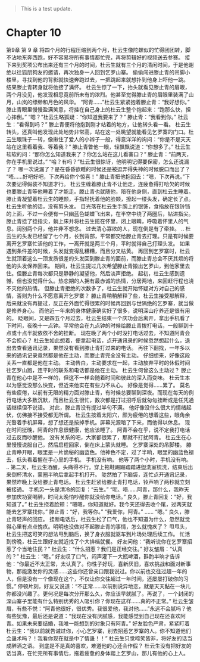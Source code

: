 > This is a test update.
# Chapter 10

第9章 第 9 章
将四个月的行程压缩到两个月，杜云生像陀螺似的忙得团团转，脚不沾地东奔西跑，好不容易将所有事情都忙完，再将剪辑好的视频送去参赛。
接下来到奖项公布出来还有三个月的时间，杜云生就有三个月的清闲时间，于是他谢绝以往狐朋狗友的邀请，再次独身一人回到乞罗山寨。
偷偷闯进滕止青的吊脚小楼里，寻找到他的背影就快速奔跑过去，一把跳起来就想扑到他身上吓他一跳。
结果滕止青转身就将他接了满怀。
杜云生惊了一下，抬头就看见滕止青的眉眼，两个月没见，他发现相思竟前所未有的浓烈。他甚至觉得滕止青的眉眼里装满了山月，山岚的缥缈和月色的风华。
“阿青……”杜云生紧紧抱着滕止青：“我好想你。”
滕止青眼里慢慢盈满笑意，将挂在自己身上的杜云生整个抱起来：“跑那么快，担心摔倒。”
“嗯？”杜云生略狐疑：“你知道我要来了？”
滕止青：“我看到你。”
杜云生：“看得到吗？”
滕止青便将他抱到刚才站着的地方，让他转头看一看。
杜云生转头，还真叫他发现此处地势非常高，站在这一处眺望就能看见乞罗寨的门口。杜云生眼珠子一转，像揪住了爱人的小辫子一般，得意洋洋的询问：“你是不是天天站在这里看着我、等着我？”
滕止青瞥他一眼，轻飘飘说道：“你想多了。”
杜云生软软的问：“那你怎么知道我来了？你怎么站在这儿看寨口？”
滕止青：“前两天，你在手机里说过。”
“哈？有吗？”杜云生很惊讶，他明明记得要保密，怎么还说漏了？
哪一次说漏了？是在昏昏欲睡的时候还是被逗弄得失神的时候脱口而出了？
“唔……好吧好吧，下次再给你个惊喜！”
滕止青把他抱回去：“嗯，下次再说。”下次要记得假装不知道才行。
杜云生缠着滕止青不让他走，连疲惫得打哈欠的时候也要滕止青等他睡着了才能走。滕止青也就随他，陪在他身侧，直到杜云生睡着。
滕止青凝望着杜云生的睡颜，手指轻抚着他的脸颊，撩起一缕头发，确定长了点。杜云生听他的话，没有剪头发。
目光落在杜云生手腕上的银饰，食指放在银铃铛的上面，不过一会便有一只幽蓝色蝴蝶飞出来，在半空中绕了两圈后，钻进指尖。
滕止青捻了捻指尖，躺上床并将杜云生揽在怀里，闭上眼睛，呼吸着怀里人的气息。阔别两个月，他并非不想念。
过去清心寡欲的人，现在倒是有了牵挂。
..
杜云生的头发已经留了七个月，长到背部，平常都交给滕止青去打理。只是有时候要离开乞罗寨忙活他的工作，一离开就是两三个月，平时就得自己打理头发。
如果遇到条件差的时候，头发就变得乱糟糟，而且分叉枯黄。
再回到乞罗寨时，杜云生就顶着这么一顶发质很差的头发回到滕止青的面前，而滕止青总会不厌其烦的将他的头发保养回来。
期间，杜云生提过几次希望滕止青搬出乞罗山，到他家里去住。但滕止青每次都只是静静的凝望他，然后淡声拒绝。
起初，杜云生感到遗憾，但也没觉得什么。热恋期的人拥有最赤诚的热情，分居两地，来回赶行程也浇不灭他的热情。
但滕止青拒绝的次数多了，杜云生就开始怀疑对方对自己的感情，否则为什么不愿意离开乞罗寨？
滕止青稍稍解释了些，杜云生接受那解释，后来就没有再提过，反正在外面忙得很累的时候再回到与世隔绝的乞罗寨，就当做是修养身心。
而他近一年来的身体健康确实好了很多，说明深山疗养还是很有用的。
眨眼间，又是四五个月过去，杜云生结束一个庆功会后离开，拿出手机看了下时间，夜晚十一点钟。平常他会在九点钟的时候给滕止青拨打电话，一般聊到十点或十点半就依依不舍的挂断。
现在晚了两个小时没打电话过去，不知道阿青会不会担心？
杜云生如此想着，便拿起电话，点开通讯录的时候忽然想起什么，退出去查看通讯记录，果然没有看到滕止青打过来的电话。
再往下翻找，一年多以来的通讯记录竟然都是他在主动，而滕止青完全没有主动。
仔细想来，好像这段关系一直都是他在主动。
主动告白，主动要求在一起，主动放弃平时的休假时间往乞罗山跑，连平时的联系和电话都是他在主动。
杜云生何曾这么主动过？
滕止青在他心中是不一样的，但这不一样会随着时间和彼此的深入而变味。
杜云生本以为感觉没那么快变，但近来他实在有些力不从心。
好像是觉得……累了。
莫名有些疲倦，以前有无限的精力面对滕止青，有时候总要聊到深夜。而现在每天的例行电话大多数沉默，而且杜云生很忙，数次都是打过招呼后就匆匆挂断或是任凭通话继续但不说话。
对此，滕止青没有提过半句不满。
他好像没什么很大的情绪起伏，仿佛接不接受都无所谓。
杜云生按着太阳穴，颇为疲倦的想着这些，眼角余光瞥着手机屏幕，想了想还是按掉手机。屏幕光源暗了下来，而他得以休息。
现在时间挺晚，阿青的作息很健康，他应该睡了。
阿青不会在乎，说不定我打电话过去反而吵醒他。
没有关系的吧，大家都很累了，那就不打扰阿青。
杜云生在心里慢慢说服自己，然后启程回家，倒在床上蒙头就睡。
乞罗寨深处的吊脚楼。
滕止青睁开眼，眼里是一片诡秘的幽蓝色。他神色不定，过了半晌，眼里的幽蓝色褪去，低头看着握在手心里的手机。
手机没有响。
他等了两个小时，手机没有响。
..
第二天，杜云生酒醒，头痛得不行。穿上拖鞋踢踢踏踏进盥洗室梳洗，结束后出来倒杯清水，蒙圈半晌后拿起手机打开。
陡然拍了下脑袋，连忙点开通讯记录，果然昨晚上没给滕止青电话。
杜云生赶紧给滕止青打电话，铃声响了两秒就立刻被接通。
手机另一头是清冷的回复：“云生。”
“呃、唔……阿青，那什么，我昨天参加庆功宴喝醉，时间太晚怕吵醒你就没给你电话。”
良久，滕止青回复：“好，我知道了。”
杜云生挠着脸颊：“嗯嗯，你知道就好。我今天还得去收个尾，过两天就能去乞罗寨找你。”
滕止青：“好，我等你。”
“我爱你，阿青。”
……
“嗯。”
良久，滕止青轻声的回应。
挂断电话后，杜云生松了口气，他也不知道为什么，忽然就觉得心里有点点愧疚。明明也没做对不起滕止青的事情，怎么就愧疚了？
甩甩头，杜云生把这可笑的想法甩到脑后，换了身衣服就驱车到片场处理后续工作。
忙活到傍晚，杜云生跟好友就近找了个大排档就餐。
好友问他：“我听说你在乞罗寨招惹了个当地住民？”
杜云生：“什么招惹？我们是正经交往。”
好友皱眉：“认真的？”
杜云生：“嗯。”
好友叹了口气，闷声灌下一大瓶啤酒，斟酌半晌才告诉他：“你最近不太正常，太认真了。你性子好玩，喜新厌旧，喜欢挑战和面对新事物，那能激发你的灵感……这些你还曾亲口跟我说过。你以前也交往过超一年的人，但是没有一个像现在这个，不仅让你交往超过一年时间，还屡屡打破你的习惯。”
停顿片刻，好友又说道：“不正常……以前别说异地恋，就是天天黏在一块儿你都没兴趣了。更何况是每次分开那么久，你应该早就腻了。再说了，一个封闭的深山寨子里能有什么特别优秀的人吸引你？你现在这样……真的不正常。”
杜云生皱眉，有些不悦：“阿青他很好，很优秀。我很爱他，我对他……”永远不会腻吗？他有些犹豫，最后还是说道：“我现在没有厌腻感，我能感觉到自己现在还喜欢阿青。如果未来要结婚，我唯一能想到的对象只有阿青。”
好友脸色严肃，紧紧盯着杜云生：“我以前就告诫过你，小心乞罗寨，别去招惹乞罗寨的人。你不知道他们会蛊术吗？！我看你现在就是中了情蛊！！”
杜云生只觉啼笑皆非，将好友的话当成醉酒之语。
到底是不是真的喜欢，难道他的心还会作假？
杜云生没有把好友的话当真，在忙完所有事情后，拖着疲惫的身体踏上乞罗山，那儿有他的心上人。